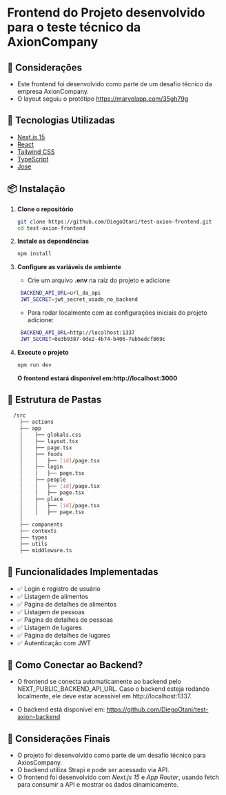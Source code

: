 # Frontend do Projeto desenvolvido para o teste técnico da AxionCompany

## 📌 Considerações
* Este frontend foi desenvolvido como parte de um desafio técnico da empresa AxionCompany.
* O layout seguiu o protótipo https://marvelapp.com/35gh79g


## 🚀 Tecnologias Utilizadas

- [Next.js 15](https://nextjs.org/)
- [React](https://react.dev/)
- [Tailwind CSS](https://tailwindcss.com/)
- [TypeScript](https://www.typescriptlang.org/)
- [Jose](https://www.npmjs.com/package/jose)

## 📦 Instalação

1. **Clone o repositório**  
   ```sh
   git clone https://github.com/DiegoOtani/test-axion-frontend.git
   cd test-axion-frontend
   ```

2. **Instale as dependências**
   ```sh
   npm install
   ```

3. **Configure as variáveis de ambiente**
   * Crie um arquivo **.env** na raíz do projeto e adicione
   ```sh
    BACKEND_API_URL=url_da_api
    JWT_SECRET=jwt_secret_usado_no_backend
   ```

   * Para rodar localmente com as configurações iniciais do projeto adicione:
   ```sh
    BACKEND_API_URL=http://localhost:1337
    JWT_SECRET=0e3b9387-0de2-4b74-b406-7eb5edcf869c
   ```

4. **Execute o projeto**
    ```sh
    npm run dev
    ```

    **O frontend estará disponível em:http://localhost:3000**

## 📌 Estrutura de Pastas

```bash
  /src
    ├── actions
    ├── app
    │    ├── globals.css
    │    ├── layout.tsx
    │    ├── page.tsx
    │    ├── foods
    │    │   ├── [id]/page.tsx
    │    ├── login
    │    │   ├── page.tsx
    │    ├── people
    │    │   ├── [id]/page.tsx
    │    │   ├── page.tsx
    │    ├── place
    │    │   ├── [id]/page.tsx
    │    │   ├── page.tsx
    │
    ├── components
    ├── contexts
    ├── types
    ├── utils
    ├── middleware.ts
```

## 🔗 Funcionalidades Implementadas

* ✅ Login e registro de usuário
* ✅ Listagem de alimentos
* ✅ Página de detalhes de alimentos
* ✅ Listagem de pessoas
* ✅ Página de detalhes de pessoas
* ✅ Listagem de lugares
* ✅ Página de detalhes de lugares
* ✅ Autenticação com JWT

## 🚀 Como Conectar ao Backend?

- O frontend se conecta automaticamente ao backend pelo NEXT_PUBLIC_BACKEND_API_URL. Caso o backend esteja rodando localmente, ele deve estar acessível em http://localhost:1337.

 - O backend está disponível em: https://github.com/DiegoOtani/test-axion-backend

## 📌 Considerações Finais

* O projeto foi desenvolvido como parte de um desafio técnico para AxiosCompany.
* O backend utiliza Strapi e pode ser acessado via API.
* O frontend foi desenvolvido com *Next.js 15* e *App Router*, usando fetch para consumir a API e mostrar os dados dinamicamente.
